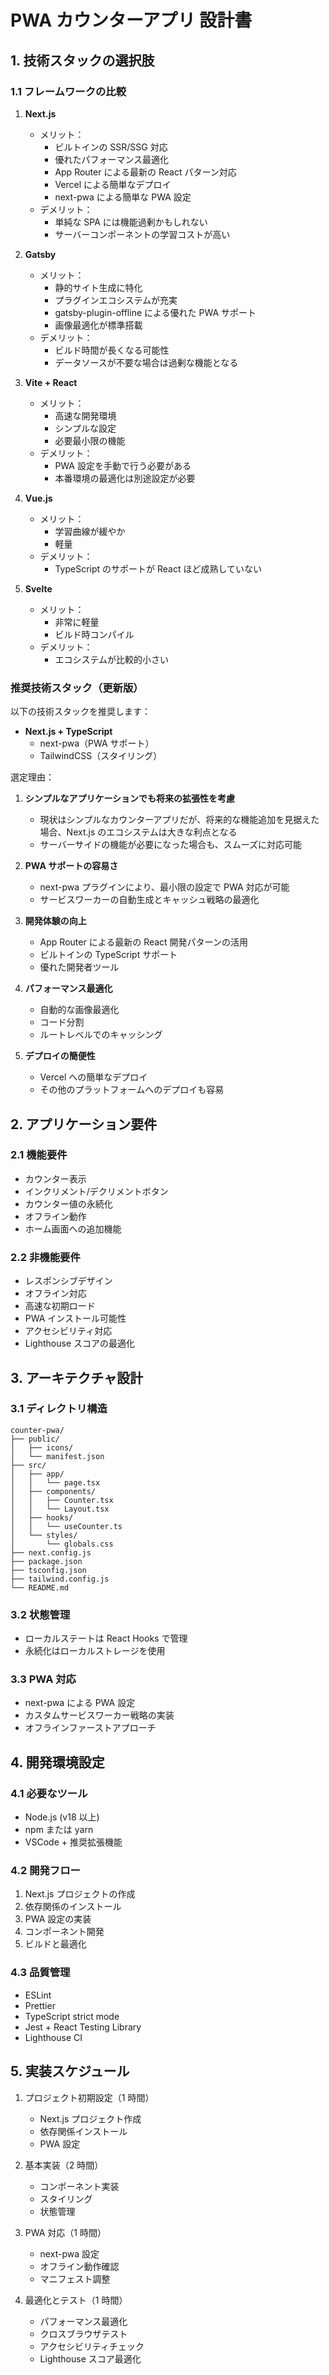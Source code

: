 # PWA カウンターアプリ 設計書

## 1. 技術スタックの選択肢

### 1.1 フレームワークの比較

1. **Next.js**

   - メリット：
     - ビルトインの SSR/SSG 対応
     - 優れたパフォーマンス最適化
     - App Router による最新の React パターン対応
     - Vercel による簡単なデプロイ
     - next-pwa による簡単な PWA 設定
   - デメリット：
     - 単純な SPA には機能過剰かもしれない
     - サーバーコンポーネントの学習コストが高い

2. **Gatsby**

   - メリット：
     - 静的サイト生成に特化
     - プラグインエコシステムが充実
     - gatsby-plugin-offline による優れた PWA サポート
     - 画像最適化が標準搭載
   - デメリット：
     - ビルド時間が長くなる可能性
     - データソースが不要な場合は過剰な機能となる

3. **Vite + React**

   - メリット：
     - 高速な開発環境
     - シンプルな設定
     - 必要最小限の機能
   - デメリット：
     - PWA 設定を手動で行う必要がある
     - 本番環境の最適化は別途設定が必要

4. **Vue.js**

   - メリット：
     - 学習曲線が緩やか
     - 軽量
   - デメリット：
     - TypeScript のサポートが React ほど成熟していない

5. **Svelte**
   - メリット：
     - 非常に軽量
     - ビルド時コンパイル
   - デメリット：
     - エコシステムが比較的小さい

### 推奨技術スタック（更新版）

以下の技術スタックを推奨します：

- **Next.js + TypeScript**
  - next-pwa（PWA サポート）
  - TailwindCSS（スタイリング）

選定理由：

1. **シンプルなアプリケーションでも将来の拡張性を考慮**

   - 現状はシンプルなカウンターアプリだが、将来的な機能追加を見据えた場合、Next.js のエコシステムは大きな利点となる
   - サーバーサイドの機能が必要になった場合も、スムーズに対応可能

2. **PWA サポートの容易さ**

   - next-pwa プラグインにより、最小限の設定で PWA 対応が可能
   - サービスワーカーの自動生成とキャッシュ戦略の最適化

3. **開発体験の向上**

   - App Router による最新の React 開発パターンの活用
   - ビルトインの TypeScript サポート
   - 優れた開発者ツール

4. **パフォーマンス最適化**

   - 自動的な画像最適化
   - コード分割
   - ルートレベルでのキャッシング

5. **デプロイの簡便性**
   - Vercel への簡単なデプロイ
   - その他のプラットフォームへのデプロイも容易

## 2. アプリケーション要件

### 2.1 機能要件

- カウンター表示
- インクリメント/デクリメントボタン
- カウンター値の永続化
- オフライン動作
- ホーム画面への追加機能

### 2.2 非機能要件

- レスポンシブデザイン
- オフライン対応
- 高速な初期ロード
- PWA インストール可能性
- アクセシビリティ対応
- Lighthouse スコアの最適化

## 3. アーキテクチャ設計

### 3.1 ディレクトリ構造

```
counter-pwa/
├── public/
│   ├── icons/
│   └── manifest.json
├── src/
│   ├── app/
│   │   └── page.tsx
│   ├── components/
│   │   ├── Counter.tsx
│   │   └── Layout.tsx
│   ├── hooks/
│   │   └── useCounter.ts
│   └── styles/
│       └── globals.css
├── next.config.js
├── package.json
├── tsconfig.json
├── tailwind.config.js
└── README.md
```

### 3.2 状態管理

- ローカルステートは React Hooks で管理
- 永続化はローカルストレージを使用

### 3.3 PWA 対応

- next-pwa による PWA 設定
- カスタムサービスワーカー戦略の実装
- オフラインファーストアプローチ

## 4. 開発環境設定

### 4.1 必要なツール

- Node.js (v18 以上)
- npm または yarn
- VSCode + 推奨拡張機能

### 4.2 開発フロー

1. Next.js プロジェクトの作成
2. 依存関係のインストール
3. PWA 設定の実装
4. コンポーネント開発
5. ビルドと最適化

### 4.3 品質管理

- ESLint
- Prettier
- TypeScript strict mode
- Jest + React Testing Library
- Lighthouse CI

## 5. 実装スケジュール

1. プロジェクト初期設定（1 時間）

   - Next.js プロジェクト作成
   - 依存関係インストール
   - PWA 設定

2. 基本実装（2 時間）

   - コンポーネント実装
   - スタイリング
   - 状態管理

3. PWA 対応（1 時間）

   - next-pwa 設定
   - オフライン動作確認
   - マニフェスト調整

4. 最適化とテスト（1 時間）
   - パフォーマンス最適化
   - クロスブラウザテスト
   - アクセシビリティチェック
   - Lighthouse スコア最適化
